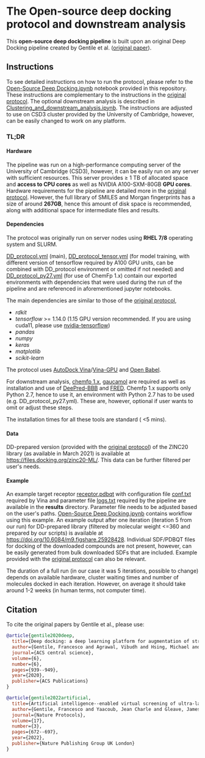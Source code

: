 # The Open-source deep docking protocol and downstream analysis

This **open-source deep docking pipeline** is built upon an original Deep Docking pipeline created by Gentile et al. ([original paper](https://www.nature.com/articles/s41596-021-00659-2)).

## Instructions
To see detailed instructions on how to run the protocol, please refer to the [Open-Source Deep Docking.ipynb](Open-Source%20Deep%20Docking.ipynb) notebook provided in this repository. These instructions are complementary to the instructions in the [original protocol](https://github.com/jamesgleave/DD_protocol). The optional downstream analysis is described in [Clustering_and_downstream_analysis.ipynb](clustering_and_downstream_analysis/Clustering_and_downstream_analysis.ipynb). The instructions are adjusted to use on CSD3 cluster provided by the University of Cambridge, however, can be easily changed to work on any platform. 

### TL;DR

#### Hardware
The pipeline was run on a high-performance computing server of the University of Cambridge (CSD3), however, it can be easily run on any server with sufficient resources. This server provides $\geq$ 1 TB of allocated space and **access to CPU cores** as well as NVIDIA A100-SXM-80GB **GPU cores**. Hardware requirements for the pipeline are detailed more in the [original protocol](https://github.com/jamesgleave/DD_protocol). However, the full library of SMILES and Morgan fingerprints has a size of around **267GB**, hence this amount of disk space is recommended, along with additional space for intermediate files and results. 

#### Dependencies

The protocol was originally run on server nodes using **RHEL 7/8** operating system and SLURM.

[DD_protocol.yml](DD_protocol.yml) (main), [DD_protocol_tensor.yml](DD_protocol_tensor.yml) (for model training, with different version of tensorflow required by A100 GPU units, can be combined with DD_protocol environment or omitted if not needed) and [DD_protocol_py27.yml](DD_protocol_py27.yml) (for use of ChemFp 1.x) contain our exported environments with dependencies that were used during the run of the pipeline and are referenced in aforementioned jupyter notebooks. 

The main dependencies are similar to those of the [original protocol](https://github.com/jamesgleave/DD_protocol), 
* *rdkit*
* *tensorflow* >= 1.14.0 (1.15 GPU version recommended. If you are using cuda11, please use [nvidia-tensorflow](https://developer.nvidia.com/blog/accelerating-tensorflow-on-a100-gpus/))
* *pandas*
* *numpy*
* *keras*
* *matplotlib*
* *scikit-learn*

The protocol uses [AutoDock Vina](https://vina.scripps.edu/)/[Vina-GPU](https://github.com/DeltaGroupNJUPT/Vina-GPU) and [Open Babel](https://github.com/openbabel/openbabel).

For downstream analysis, [chemfp 1.x](https://chemfp.com/), [gaucamol](https://github.com/BenevolentAI/guacamol)  are required as well as installation and use of [DeePred-BBB](https://github.com/12rajnish/DeePred-BBB) and [FRED](https://docs.eyesopen.com/applications/oedocking/fred/fred.html#chapter-fred). Chemfp 1.x supports only Python 2.7, hence to use it, an environment with Python 2.7 has to be used (e.g. DD_protocol_py27.yml). These are, however, optional if user wants to omit or adjust these steps. 

The installation times for all these tools are standard ( <5 mins).

#### Data

DD-prepared version (provided with the [original protocol](https://github.com/jamesgleave/DD_protocol)) of the ZINC20 library (as available in March 2021) is available at https://files.docking.org/zinc20-ML/. This data can be further filtered per user's needs.

#### Example
An example target receptor [receptor.pdbqt](results/abeta/receptor.pdbqt) with configuration file [conf.txt](results/abeta/conf.txt) required by Vina and parameter file [logs.txt](results/abeta/logs.txt) required by the pipeline are available in the **results** directory. Parameter file needs to be adjusted based on the user's paths. [Open-Source Deep Docking.ipynb](Open-Source%20Deep%20Docking.ipynb) contains workflow using this example. An example output after one iteration (iteration 5 from our run) for DD-prepared library (filtered by molecular weight <=360 and prepared by our scripts) is available at https://doi.org/10.6084/m9.figshare.25928428. Individual SDF/PDBQT files for docking of the downloaded compounds are not present, however, can be easily generated from bulk downloaded SDFs that are included. Example provided with the [original protocol](https://github.com/jamesgleave/DD_protocol) can also be relevant.

The duration of a full run (in our case it was 5 iterations, possible to change) depends on available hardware, cluster waiting times and number of molecules docked in each iteration. However, on average it should take around 1-2 weeks (in human terms, not computer time). 

## Citation
To cite the original papers by Gentile et al., please use:

```bibtex
@article{gentile2020deep,
  title={Deep docking: a deep learning platform for augmentation of structure based drug discovery},
  author={Gentile, Francesco and Agrawal, Vibudh and Hsing, Michael and Ton, Anh-Tien and Ban, Fuqiang and Norinder, Ulf and Gleave, Martin E and Cherkasov, Artem},
  journal={ACS central science},
  volume={6},
  number={6},
  pages={939--949},
  year={2020},
  publisher={ACS Publications}
}

@article{gentile2022artificial,
  title={Artificial intelligence--enabled virtual screening of ultra-large chemical libraries with deep docking},
  author={Gentile, Francesco and Yaacoub, Jean Charle and Gleave, James and Fernandez, Michael and Ton, Anh-Tien and Ban, Fuqiang and Stern, Abraham and Cherkasov, Artem},
  journal={Nature Protocols},
  volume={17},
  number={3},
  pages={672--697},
  year={2022},
  publisher={Nature Publishing Group UK London}
}
